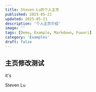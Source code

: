 ```yaml
---
title: Steven Lu的个人主页
published: 2025-05-21
updated: 2025-05-21
description: '个人主页介绍'
image: ''
tags: [Demo, Example, Markdown, Fuwari]
category: 'Examples'
draft: false 
---
```


## 主页修改测试
it's 

Steven Lu

